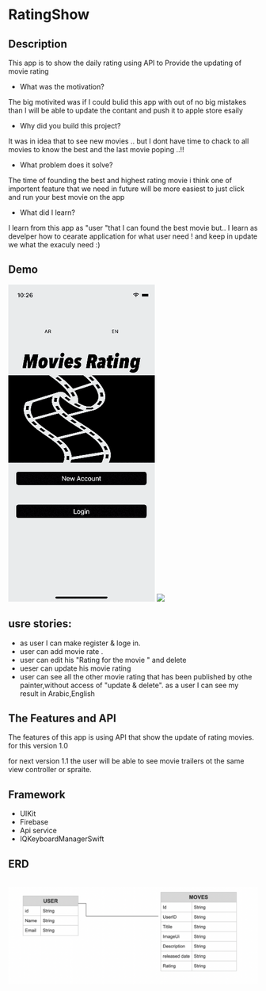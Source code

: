 # RatingShow

## Description
This app is to show the daily rating using API to Provide the updating of movie rating 

- What was the motivation?
 
The big motivited was if I could bulid this app with out of no big mistakes than I will be able to update the contant and push it to apple store esaily 

- Why did you build this project? 

It was in idea that to see new movies .. but I dont have time to chack to all movies to know the best and the last movie poping ..!!


- What problem does it solve?

The time of founding the best and highest rating movie i think one of importent feature that we need in future will be more easiest to just click and run your best movie on the app 

- What did I learn?

I learn from this app as "user "that I can found the best movie 
but.. I learn as develper how to cearate application for what user need !
and keep in update we what the exaculy need :)

## Demo
![](light.gif)
![](dark.gif)

## usre stories:

- as user I can make register & loge in.
- user can add movie rate .
- user can edit his "Rating for the movie " and delete
- ueser can update his movie rating 
- user can see![]() all the other movie rating that has been published by othe painter,without access of "update & delete".
as a user I can see my result in Arabic,English


## The Features and API

The features of this app is using API that show the update of rating movies.
for this version 1.0

for next version 1.1  the user will be able to see movie trailers ot the same view controller or spraite.


## Framework
- UIKit
- Firebase
- Api service
- IQKeyboardManagerSwift

## ERD
​
![](ERD.png)

